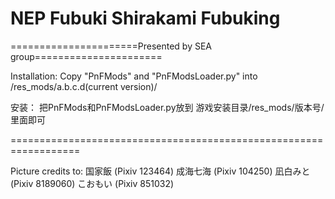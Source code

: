 ﻿# NEP Fubuki Shirakami Fubuking

======================Presented by SEA group======================

Installation: 
Copy "PnFMods" and "PnFModsLoader.py" into /res_mods/a.b.c.d(current version)/

安装：
把PnFMods和PnFModsLoader.py放到
游戏安装目录/res_mods/版本号/ 
里面即可

==================================================================

Picture credits to:
国家飯 (Pixiv 123464)
成海七海 (Pixiv 104250)
凪白みと (Pixiv 8189060)
こおもい (Pixiv 851032)